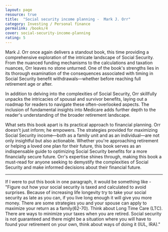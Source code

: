 ```yaml
---
layout: page
resource: true
title:  "Social security income planning -  Mark J. Orr"
category: Investing / Personal finance
permalink: /books/4
cover: social-security-income-planning
rating: 5
---
```

Mark J. Orr once again delivers a standout book, this time providing a comprehensive exploration
of the intricate landscape of Social Security. From the nuanced funding mechanisms to the calculations
and taxation nuances, Orr leaves no stone unturned. One of the book's strengths lies in its thorough
examination of the consequences associated with timing in Social Security benefit withdrawals—whether
before reaching full retirement age or after.

In addition to delving into the complexities of Social Security, Orr skillfully unpacks the intricacies
of spousal and survivor benefits, laying out a roadmap for readers to navigate these often-overlooked aspects.
The inclusion of fundamental insights into Medicare adds further depth to the reader's understanding of
the broader retirement landscape.

What sets this book apart is its practical approach to financial planning. Orr doesn't just inform;
he empowers. The strategies provided for maximizing Social Security income—both as a family unit and
as an individual—are not only insightful but also actionable. Whether you're approaching retirement or
helping a loved one plan for their future, this book serves as an indispensable guide to optimizing
Social Security benefits for a more financially secure future. Orr's expertise shines through, making 
this book a must-read for anyone seeking to demystify the complexities of Social Security and make
informed decisions about their financial future.

<hr>

If I were to put this book in one paragraph, it would be something like - "Figure out how your social security
is taxed and calculated to avoid surprises. Because of increasing life longevity try to take your social security
as late as you can, if you live long enough it will give you more money. There are some strategies you and your
spouse can apply to maximize your return as a family(62-70). Think about Long Time Care (LTC). There are ways to minimize
your taxes when you are retired. Social security is not guaranteed and there might be a situation where you will
have to found your retirement on your own, think about ways of doing it (IUL, IRA)."